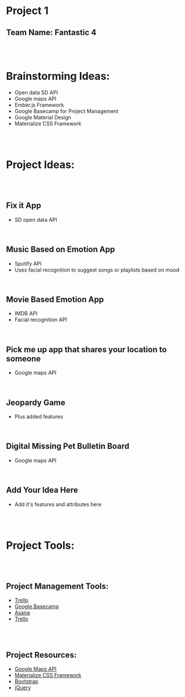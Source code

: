 # Project 1
## Team Name: Fantastic 4


<br><br>


# Brainstorming Ideas:
 
- Open data SD API
- Google maps API
- Ember.js Framework
- Google Basecamp for Project Management
- Google Material Design 
- Materialize CSS Framework




<br><br>



# Project Ideas:

<br> <br>

## Fix it App
- SD open data API

<br>

## Music Based on Emotion App
- Spotify API
- Uses facial recognition to suggest songs or playlists based on mood

<br>

## Movie Based Emotion App
- IMDB API
- Facial recognition API

<br>

## Pick me up app that shares your location to someone
- Google maps API

<br>

## Jeopardy Game
- Plus added features

<br>

## Digital Missing Pet Bulletin Board
- Google maps API

<br>

## Add Your Idea Here
- Add it's features and attributes here 



<br><br>





# Project Tools:

<br><br>

## Project Management Tools:

* [Trello](https://trello.com/)
* [Google Basecamp](https://basecamp.com/)
* [Asana](https://asana.com/)
* [Trello](https://freedcamp.com/)

<br><br>

## Project Resources:

* [Google Maps API](https://developers.google.com/maps/)
* [Materialize CSS Framework](http://materializecss.com/)
* [Bootstrap](http://getbootstrap.com/)
* [jQuery](https://jquery.com/)



